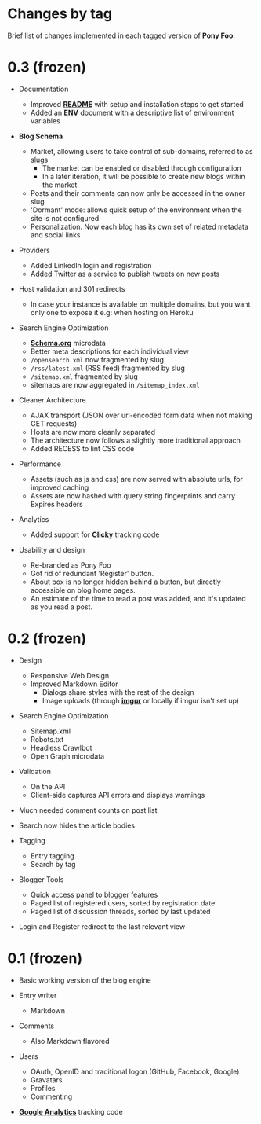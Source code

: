 Changes by tag
==============

Brief list of changes implemented in each tagged version of **Pony Foo**.



0.3 (frozen)
============

- Documentation
  - Improved [**README**](/README.md) with setup and installation steps to get started
  - Added an [**ENV**](/ENV.md) document with a descriptive list of environment variables

- **Blog Schema**
  - Market, allowing users to take control of sub-domains, referred to as slugs
    - The market can be enabled or disabled through configuration
    - In a later iteration, it will be possible to create new blogs within the market
  - Posts and their comments can now only be accessed in the owner slug
  - 'Dormant' mode: allows quick setup of the environment when the site is not configured
  - Personalization. Now each blog has its own set of related metadata and social links

- Providers
  - Added LinkedIn login and registration
  - Added Twitter as a service to publish tweets on new posts

- Host validation and 301 redirects
  - In case your instance is available on multiple domains, but you want only one to expose it
    e.g: when hosting on Heroku

- Search Engine Optimization
  - [**Schema.org**](http://schema.org) microdata
  - Better meta descriptions for each individual view
  - `/opensearch.xml` now fragmented by slug
  - `/rss/latest.xml` (RSS feed) fragmented by slug
  - `/sitemap.xml` fragmented by slug
  - sitemaps are now aggregated in `/sitemap_index.xml`

- Cleaner Architecture
  - AJAX transport (JSON over url-encoded form data when not making GET requests)
  - Hosts are now more cleanly separated
  - The architecture now follows a slightly more traditional approach
  - Added RECESS to lint CSS code

- Performance
  - Assets (such as js and css) are now served with absolute urls, for improved caching
  - Assets are now hashed with query string fingerprints and carry Expires headers

- Analytics
  - Added support for [**Clicky**](http://clicky.com/ "Clicky Web Analytics") tracking code

- Usability and design
  - Re-branded as Pony Foo
  - Got rid of redundant 'Register' button.
  - About box is no longer hidden behind a button, but directly accessible on blog home pages.
  - An estimate of the time to read a post was added, and it's updated as you read a post.



0.2 (frozen)
============

- Design
  - Responsive Web Design
  - Improved Markdown Editor
    - Dialogs share styles with the rest of the design
    - Image uploads (through [**imgur**](http://imgur.com/) or locally if imgur isn't set up)
	
- Search Engine Optimization
  - Sitemap.xml
  - Robots.txt
  - Headless Crawlbot
  - Open Graph microdata
  
- Validation
  - On the API
  - Client-side captures API errors and displays warnings

- Much needed comment counts on post list

- Search now hides the article bodies

- Tagging
  - Entry tagging
  - Search by tag

- Blogger Tools
  - Quick access panel to blogger features
  - Paged list of registered users, sorted by registration date
  - Paged list of discussion threads, sorted by last updated

- Login and Register redirect to the last relevant view



0.1 (frozen)
============

- Basic working version of the blog engine

- Entry writer
  - Markdown

- Comments
  - Also Markdown flavored
  
- Users
  - OAuth, OpenID and traditional logon (GitHub, Facebook, Google)
  - Gravatars
  - Profiles
  - Commenting

- [**Google Analytics**](https://www.google.com/analytics) tracking code